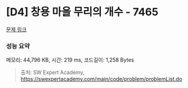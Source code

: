 # [D4] 창용 마을 무리의 개수 - 7465 

[문제 링크](https://swexpertacademy.com/main/code/problem/problemDetail.do?contestProbId=AWngfZVa9XwDFAQU) 

### 성능 요약

메모리: 44,796 KB, 시간: 219 ms, 코드길이: 1,258 Bytes



> 출처: SW Expert Academy, https://swexpertacademy.com/main/code/problem/problemList.do